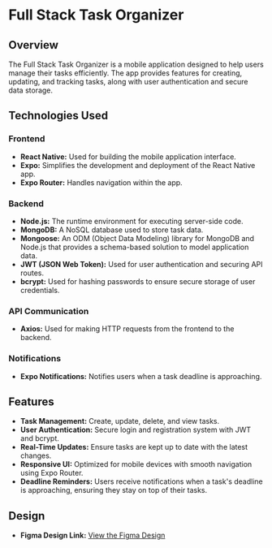 # Full Stack Task Organizer

## Overview

The Full Stack Task Organizer is a mobile application designed to help users manage their tasks efficiently. The app provides features for creating, updating, and tracking tasks, along with user authentication and secure data storage.

## Technologies Used

### Frontend
- **React Native:** Used for building the mobile application interface.
- **Expo:** Simplifies the development and deployment of the React Native app.
- **Expo Router:** Handles navigation within the app.

### Backend
- **Node.js:** The runtime environment for executing server-side code.
- **MongoDB:** A NoSQL database used to store task data.
- **Mongoose:** An ODM (Object Data Modeling) library for MongoDB and Node.js that provides a schema-based solution to model application data.
- **JWT (JSON Web Token):** Used for user authentication and securing API routes.
- **bcrypt:** Used for hashing passwords to ensure secure storage of user credentials.

### API Communication
- **Axios:** Used for making HTTP requests from the frontend to the backend.

### Notifications
- **Expo Notifications:** Notifies users when a task deadline is approaching.

## Features

- **Task Management:** Create, update, delete, and view tasks.
- **User Authentication:** Secure login and registration system with JWT and bcrypt.
- **Real-Time Updates:** Ensure tasks are kept up to date with the latest changes.
- **Responsive UI:** Optimized for mobile devices with smooth navigation using Expo Router.
- **Deadline Reminders:** Users receive notifications when a task's deadline is approaching, ensuring they stay on top of their tasks.

## Design

- **Figma Design Link:** [View the Figma Design](https://www.figma.com/design/tg71B2r3wJRdg4406DkSb1/To-Do?node-id=0-1&t=0H63LCk7r1Y6KFRm-1)
